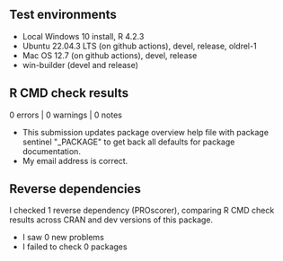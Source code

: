 ## Test environments
* Local Windows 10 install, R 4.2.3
* Ubuntu 22.04.3 LTS (on github actions), devel, release, oldrel-1 
* Mac OS 12.7 (on github actions), devel, release
* win-builder (devel and release)

## R CMD check results

0 errors | 0 warnings | 0 notes

* This submission updates package overview help file with package sentinel "_PACKAGE" to get back all defaults for package documentation.
* My email address is correct.  

## Reverse dependencies

I checked 1 reverse dependency (PROscorer), comparing R CMD check results across CRAN and dev versions of this package.  

* I saw 0 new problems
* I failed to check 0 packages  
